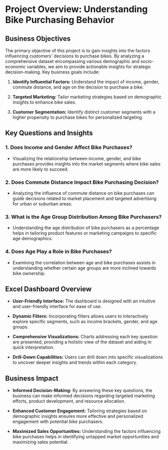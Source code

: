 # Project Overview: Understanding Bike Purchasing Behavior

## Business Objectives
The primary objective of this project is to gain insights into the factors influencing customers' decisions to purchase bikes. By analyzing a comprehensive dataset encompassing various demographic and socio-economic variables, we aim to provide actionable insights for strategic decision-making. Key business goals include:

1. **Identify Influential Factors:** Understand the impact of income, gender, commute distance, and age on the decision to purchase a bike.

2. **Targeted Marketing:** Tailor marketing strategies based on demographic insights to enhance bike sales.

3. **Customer Segmentation:** Identify distinct customer segments with a higher propensity to purchase bikes for personalized targeting.

## Key Questions and Insights

### 1. Does Income and Gender Affect Bike Purchases?
   - Visualizing the relationship between income, gender, and bike purchases provides insights into the market segments where bike sales are more likely to succeed.

### 2. Does Commute Distance Impact Bike Purchasing Decision?
   - Analyzing the influence of commute distance on bike purchases can guide decisions related to market placement and targeted advertising for urban or suburban areas.

### 3. What is the Age Group Distribution Among Bike Purchasers?
   - Understanding the age distribution of bike purchasers as a percentage helps in tailoring product features or marketing campaigns to specific age demographics.

### 4. Does Age Play a Role in Bike Purchases?
   - Examining the correlation between age and bike purchases assists in understanding whether certain age groups are more inclined towards bike ownership.

## Excel Dashboard Overview

- **User-Friendly Interface:** The dashboard is designed with an intuitive and user-friendly interface for ease of use.
  
- **Dynamic Filters:** Incorporating filters allows users to interactively explore specific segments, such as income brackets, gender, and age groups.

- **Comprehensive Visualizations:** Charts addressing each key question are presented, providing a holistic view of the dataset and aiding in quick interpretation.

- **Drill-Down Capabilities:** Users can drill down into specific visualizations to uncover deeper insights and trends within each category.

## Business Impact

- **Informed Decision-Making:** By answering these key questions, the business can make informed decisions regarding targeted marketing efforts, product development, and resource allocation.

- **Enhanced Customer Engagement:** Tailoring strategies based on demographic insights ensures more effective and personalized engagement with potential bike purchasers.

- **Maximized Sales Opportunities:** Understanding the factors influencing bike purchases helps in identifying untapped market opportunities and maximizing sales potential.
